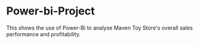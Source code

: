 # Power-bi-Project
This shows the use of Power-Bi to analyse Maven Toy Store's overall sales performance and profitability.
